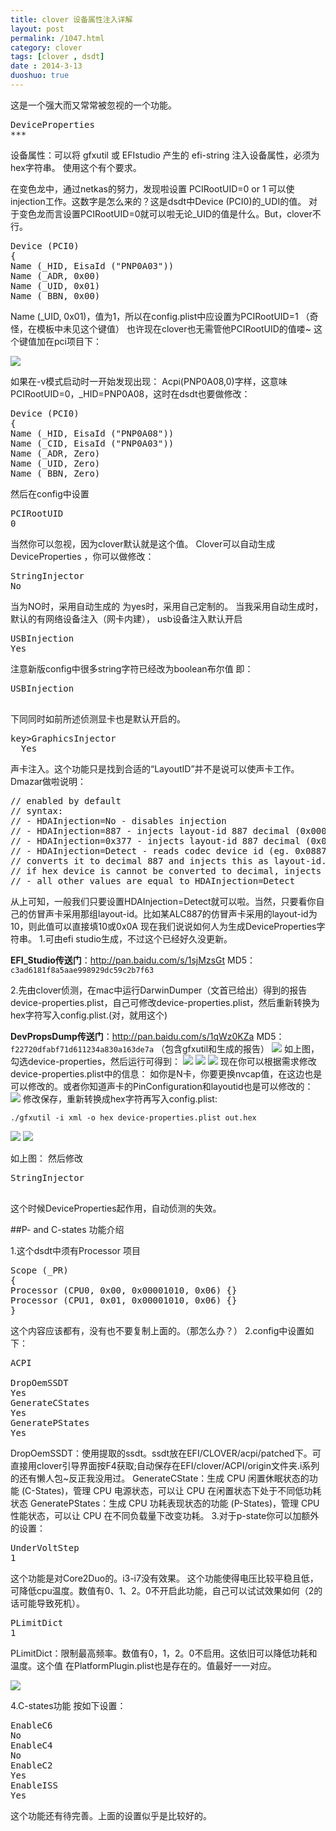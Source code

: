 ```yaml
---
title: clover 设备属性注入详解
layout: post
permalink: /1047.html
category: clover
tags: [clover , dsdt]
date : 2014-3-13
duoshuo: true
---
```


这是一个强大而又常常被忽视的一个功能。

<pre class="brush: c; ruler: true; first-line: 0; highlight: [] ; auto-links: true ; collapse: true ; gutter: true; ">
<key>DeviceProperties</key>
<string>***</string>
</pre>
设备属性：可以将 gfxutil 或 EFIstudio 产生的 efi-string 注入设备属性，必须为hex字符串。
使用这个有个要求。

在变色龙中，通过netkas的努力，发现啦设置 PCIRootUID=0 or 1 可以使 injection工作。这数字是怎么来的？这是dsdt中Device (PCI0)的_UDI的值。
对于变色龙而言设置PCIRootUID=0就可以啦无论_UID的值是什么。But，clover不行。

<pre class="brush: c; ruler: true; first-line: 0; highlight: [] ; auto-links: true ; collapse: true ; gutter: true; ">
Device (PCI0)
{
Name (_HID, EisaId ("PNP0A03"))
Name (_ADR, 0x00)
Name (_UID, 0x01)
Name (_BBN, 0x00)
</pre>
Name (_UID, 0x01)，值为1，所以在config.plist中应设置为PCIRootUID=1    （奇怪，在模板中未见这个键值）
也许现在clover也无需管他PCIRootUID的值喽~
这个键值加在pci项目下：

![](/wp-content/uploads/sinapicv2-backup/1047-ww3-bmiddle-a316108djw1enw90syooqj20fi0go0w9.jpg)

如果在-v模式启动时一开始发现出现： Acpi(PNP0A08,0)字样，这意味
PCIRootUID=0，_HID=PNP0A08，这时在dsdt也要做修改：

<pre class="brush: c; ruler: true; first-line: 0; highlight: [] ; auto-links: true ; collapse: true ; gutter: true; ">
Device (PCI0)
{
Name (_HID, EisaId ("PNP0A08"))
Name (_CID, EisaId ("PNP0A03"))
Name (_ADR, Zero)
Name (_UID, Zero)
Name (_BBN, Zero)
</pre>
然后在config中设置

<pre class="brush: c; ruler: true; first-line: 0; highlight: [] ; auto-links: true ; collapse: true ; gutter: true; ">
<key>PCIRootUID</key>
<string>0</string>
</pre>
当然你可以忽视，因为clover默认就是这个值。
Clover可以自动生成 DeviceProperties ，你可以做修改：

<pre class="brush: c; ruler: true; first-line: 0; highlight: [] ; auto-links: true ; collapse: true ; gutter: true; ">
<key>StringInjector</key>
<string>No</string>
</pre>
当为NO时，采用自动生成的
为yes时，采用自己定制的。
当我采用自动生成时，默认的有网络设备注入（网卡内建），
usb设备注入默认开启

<pre class="brush: c; ruler: true; first-line: 0; highlight: [] ; auto-links: true ; collapse: true ; gutter: true; ">
<key>USBInjection</key>
<string>Yes</string>
</pre>

注意新版config中很多string字符已经改为boolean布尔值
即：

<pre class="brush: c; ruler: true; first-line: 0; highlight: [] ; auto-links: true ; collapse: true ; gutter: true; ">
<key>USBInjection</key>               
<true/>
</pre>
下同同时如前所述侦测显卡也是默认开启的。

<pre class="brush: c; ruler: true; first-line: 0; highlight: [] ; auto-links: true ; collapse: true ; gutter: true; ">
key>GraphicsInjector</key>
  <string>Yes</string>
</pre>
声卡注入。这个功能只是找到合适的“LayoutID”并不是说可以使声卡工作。 Dmazar做啦说明：

<pre class="brush: c; ruler: true; first-line: 0; highlight: [] ; auto-links: true ; collapse: true ; gutter: true; ">
// enabled by default
// syntax:
// - HDAInjection=No - disables injection
// - HDAInjection=887 - injects layout-id 887 decimal (0x00000377)
// - HDAInjection=0x377 - injects layout-id 887 decimal (0x00000377)
// - HDAInjection=Detect - reads codec device id (eg. 0x0887)
// converts it to decimal 887 and injects this as layout-id.
// if hex device is cannot be converted to decimal, injects legacy value 12 decimal
// - all other values are equal to HDAInjection=Detect
</pre>
从上可知，一般我们只要设置HDAInjection=Detect就可以啦。当然，只要看你自己的仿冒声卡采用那组layout-id。比如某ALC887的仿冒声卡采用的layout-id为10，则此值可以直接填10或0x0A
现在我们说说如何人为生成DeviceProperties字符串。
1.可由efi studio生成，不过这个已经好久没更新。

**EFI_Studio传送门**：<http://pan.baidu.com/s/1sjMzsGt>
MD5：`c3ad6181f8a5aae998929dc59c2b7f63`

2.先由clover侦测，在mac中运行DarwinDumper（文首已给出）得到的报告device-properties.plist，自己可修改device-properties.plist，然后重新转换为hex字符写入config.plist.(对，就用这个)

**DevPropsDump传送门**：<http://pan.baidu.com/s/1qWz0KZa>
MD5：`f22720dfabf71d611234a830a163de7a`
（包含gfxutil和生成的报告）
![](/wp-content/uploads/sinapicv2-backup/1047-ww4-bmiddle-a316108djw1enw92faz69j20g40ckq5x.jpg)
如上图，勾选device-properties，然后运行可得到：
![](/wp-content/uploads/sinapicv2-backup/1047-ww4-bmiddle-a316108djw1enw92ywevgj20go09hwgf.jpg)
![](/wp-content/uploads/sinapicv2-backup/1047-ww2-bmiddle-a316108djw1enw95p56sxj20go0bdmzj.jpg)
![](/wp-content/uploads/sinapicv2-backup/1047-ww2-bmiddle-a316108djw1enw96b3yamj20go0f2dm2.jpg)
现在你可以根据需求修改device-properties.plist中的信息：
如你是N卡，你要更换nvcap值，在这边也是可以修改的。或者你知道声卡的PinConfiguration和layoutid也是可以修改的：
![](/wp-content/uploads/sinapicv2-backup/1047-ww2-bmiddle-a316108djw1enw97lmzhqj20go0bd417.jpg)
修改保存，重新转换成hex字符再写入config.plist:

`./gfxutil -i xml -o hex device-properties.plist out.hex`

![](/wp-content/uploads/sinapicv2-backup/1047-ww4-bmiddle-a316108djw1enw9989tstj20go05a750.jpg)
![](/wp-content/uploads/sinapicv2-backup/1047-ww2-bmiddle-a316108djw1enw9ajctsnj20go08j0ul.jpg)

如上图：
然后修改

<pre class="brush: c; ruler: true; first-line: 0; highlight: [] ; auto-links: true ; collapse: true ; gutter: true; ">
<key>StringInjector</key>
<true/>
</pre>
这个时候DeviceProperties起作用，自动侦测的失效。

##P- and C-states 功能介绍

1.这个dsdt中须有Processor 项目

<pre class="brush: c; ruler: true; first-line: 0; highlight: [] ; auto-links: true ; collapse: true ; gutter: true; ">
Scope (_PR)
{
Processor (CPU0, 0x00, 0x00001010, 0x06) {}
Processor (CPU1, 0x01, 0x00001010, 0x06) {}
}
</pre>
这个内容应该都有，没有也不要复制上面的。（那怎么办？）
2.config中设置如下：

<pre class="brush: c; ruler: true; first-line: 0; highlight: [] ; auto-links: true ; collapse: true ; gutter: true; ">
<key>ACPI</key>
<dict>
<key>DropOemSSDT</key>
<string>Yes</string>
<key>GenerateCStates</key>
<string>Yes</string>
<key>GeneratePStates</key>
<string>Yes</string>
</pre>
DropOemSSDT：使用提取的ssdt。ssdt放在EFI/CLOVER/acpi/patched下。可直接用clover引导界面按F4获取;自动保存在EFI/clover/ACPI/origin文件夹.i系列的还有懒人包~反正我没用过。
GenerateCState：生成 CPU 闲置休眠状态的功能 (C-States)，管理 CPU 电源状态，可以让 CPU 在闲置状态下处于不同低功耗状态
GeneratePStates：生成 CPU 功耗表现状态的功能 (P-States)，管理 CPU 性能状态，可以让 CPU 在不同负载量下改变功耗。
3.对于p-state你可以加额外的设置：

<pre class="brush: c; ruler: true; first-line: 0; highlight: [] ; auto-links: true ; collapse: true ; gutter: true; ">
<key>UnderVoltStep</key>
<string>1</string>
</pre>
这个功能是对Core2Duo的。i3-i7没有效果。
这个功能使得电压比较平稳且低，可降低cpu温度。数值有0、1、2。0不开启此功能，自己可以试试效果如何（2的话可能导致死机）。

<pre class="brush: c; ruler: true; first-line: 0; highlight: [] ; auto-links: true ; collapse: true ; gutter: true; ">
<key>PLimitDict</key>
<string>1</string>
</pre>

PLimitDict：限制最高频率。数值有0，1，2。0不启用。这依旧可以降低功耗和温度。这个值
在PlatformPlugin.plist也是存在的。值最好一一对应。

![](/wp-content/uploads/sinapicv2-backup/1047-ww2-bmiddle-a316108djw1enw9ckes24j20go0adn07.jpg)

4.C-states功能
按如下设置：

<pre class="brush: c; ruler: true; first-line: 0; highlight: [] ; auto-links: true ; collapse: true ; gutter: true; ">
<key>EnableC6</key>
<string>No</string>
<key>EnableC4</key>
<string>No</string>
<key>EnableC2</key>
<string>Yes</string>
<key>EnableISS</key>
<string>Yes</string>
</pre>

这个功能还有待完善。上面的设置似乎是比较好的。


